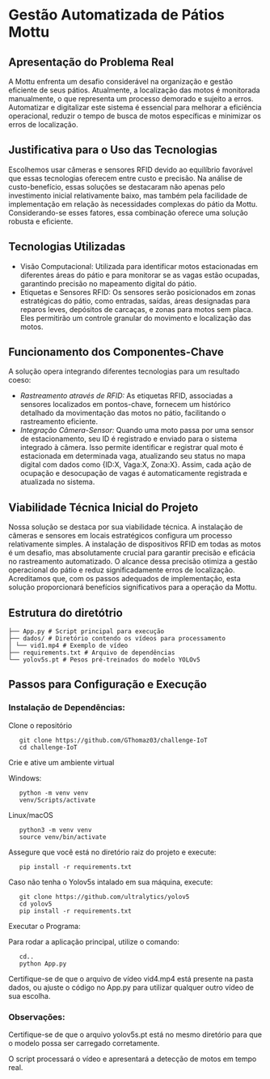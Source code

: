 # Gestão Automatizada de Pátios Mottu

## Apresentação do Problema Real
A Mottu enfrenta um desafio considerável na organização e gestão eficiente de seus pátios. Atualmente, a localização das motos é monitorada manualmente, o que representa um processo demorado e sujeito a erros. Automatizar e digitalizar este sistema é essencial para melhorar a eficiência operacional, reduzir o tempo de busca de motos específicas e minimizar os erros de localização.

## Justificativa para o Uso das Tecnologias
Escolhemos usar câmeras e sensores RFID devido ao equilíbrio favorável que essas tecnologias oferecem entre custo e precisão. Na análise de custo-benefício, essas soluções se destacaram não apenas pelo investimento inicial relativamente baixo, mas também pela facilidade de implementação em relação às necessidades complexas do pátio da Mottu. Considerando-se esses fatores, essa combinação oferece uma solução robusta e eficiente.

## Tecnologias Utilizadas

- Visão Computacional: Utilizada para identificar motos estacionadas em diferentes áreas do pátio e para monitorar se as vagas estão ocupadas, garantindo precisão no mapeamento digital do pátio.
- Etiquetas e Sensores RFID: Os sensores serão posicionados em zonas estratégicas do pátio, como entradas, saídas, áreas designadas para reparos leves, depósitos de carcaças, e zonas para motos sem placa. Eles permitirão um controle granular do movimento e localização das motos.

## Funcionamento dos Componentes-Chave
A solução opera integrando diferentes tecnologias para um resultado coeso:

- *Rastreamento através de RFID:* As etiquetas RFID, associadas a sensores localizados em pontos-chave, fornecem um histórico detalhado da movimentação das motos no pátio, facilitando o rastreamento eficiente.
- *Integração Câmera-Sensor:* Quando uma moto passa por uma sensor de estacionamento, seu ID é registrado e enviado para o sistema integrado à câmera. Isso permite identificar e registrar qual moto é estacionada em determinada vaga, atualizando seu status no mapa digital com dados como {ID:X, Vaga:X, Zona:X}. Assim, cada ação de ocupação e desocupação de vagas é automaticamente registrada e atualizada no sistema.

## Viabilidade Técnica Inicial do Projeto
Nossa solução se destaca por sua viabilidade técnica. A instalação de câmeras e sensores em locais estratégicos configura um processo relativamente simples. A instalação de dispositivos RFID em todas as motos é um desafio, mas absolutamente crucial para garantir precisão e eficácia no rastreamento automatizado. O alcance dessa precisão otimiza a gestão operacional do pátio e reduz significadamente erros de localização. Acreditamos que, com os passos adequados de implementação, esta solução proporcionará benefícios significativos para a operação da Mottu.


## Estrutura do diretótrio

```
├── App.py # Script principal para execução
├── dados/ # Diretório contendo os vídeos para processamento
│ └── vid1.mp4 # Exemplo de vídeo
├── requirements.txt # Arquivo de dependências
└── yolov5s.pt # Pesos pré-treinados do modelo YOLOv5
```

## Passos para Configuração e Execução
### Instalação de Dependências:
Clone o repositório
```
   git clone https://github.com/GThomaz03/challenge-IoT
   cd challenge-IoT
```

Crie e ative um ambiente virtual

Windows:
```
   python -m venv venv
   venv/Scripts/activate
```

Linux/macOS
```
   python3 -m venv venv
   source venv/bin/activate
```

Assegure que você está no diretório raiz do projeto e execute:
```
   pip install -r requirements.txt
```

Caso não tenha o Yolov5s intalado em sua máquina, execute:
```
   git clone https://github.com/ultralytics/yolov5
   cd yolov5
   pip install -r requirements.txt
```

Executar o Programa:

Para rodar a aplicação principal, utilize o comando:
```
   cd..
   python App.py
```

Certifique-se de que o arquivo de vídeo vid4.mp4 está presente na pasta dados, ou ajuste o código no App.py para utilizar qualquer outro vídeo de sua escolha.

### Observações:

Certifique-se de que o arquivo yolov5s.pt está no mesmo diretório para que o modelo possa ser carregado corretamente.

O script processará o vídeo e apresentará a detecção de motos em tempo real.

